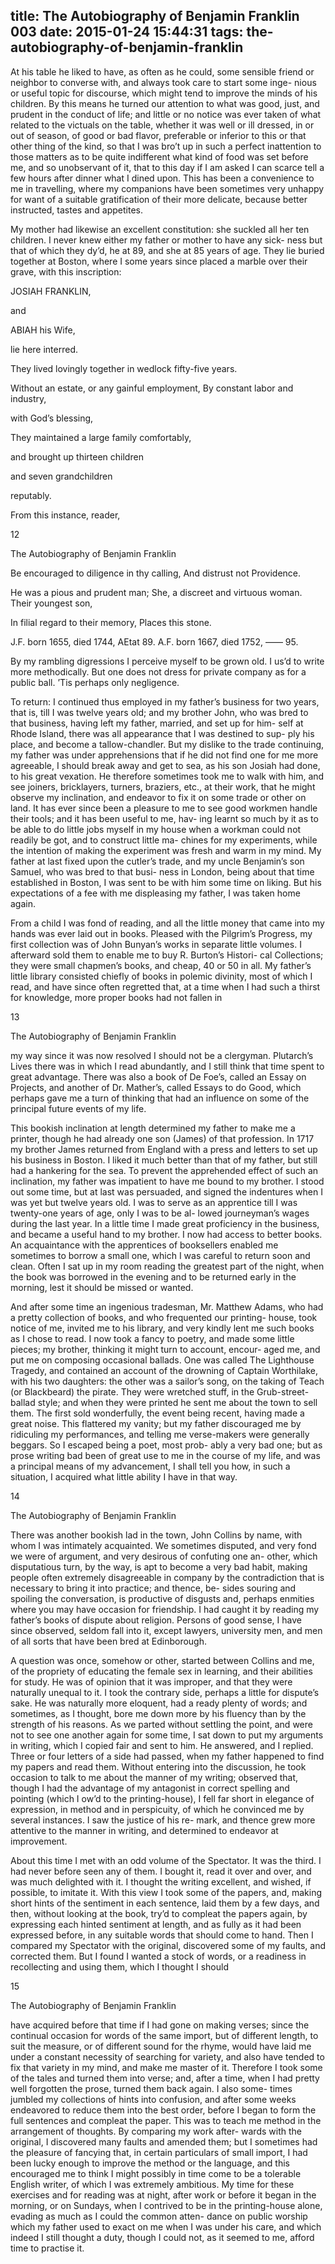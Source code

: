 title: The Autobiography of Benjamin Franklin 003
date: 2015-01-24 15:44:31
tags: the-autobiography-of-benjamin-franklin
---

At his table he liked to have, as often as he could, some sensible friend or neighbor to converse with, and always took care to start some inge- nious or useful topic for discourse, which might tend to improve the minds of his children. By this means he turned our attention to what was good, just, and prudent in the conduct of life; and little or no notice was ever taken of what related to the victuals on the table, whether it was well or ill dressed, in or out of season, of good or bad flavor, preferable or inferior to this or that other thing of the kind, so that I was bro’t up in such a perfect inattention to those matters as to be quite indifferent what kind of food was set before me, and so unobservant of it, that to this day if I am asked I can scarce tell a few hours after dinner what I dined upon. This has been a convenience to me in travelling, where my companions have been sometimes very unhappy for want of a suitable gratification of their more delicate, because better instructed, tastes and appetites.

My mother had likewise an excellent constitution: she suckled all her ten children. I never knew either my father or mother to have any sick- ness but that of which they dy’d, he at 89, and she at 85 years of age. They lie buried together at Boston, where I some years since placed a marble over their grave, with this inscription:

JOSIAH FRANKLIN,

and

ABIAH his Wife,

lie here interred.

They lived lovingly together in wedlock fifty-five years.

Without an estate, or any gainful employment, By constant labor and industry,

with God’s blessing,

They maintained a large family comfortably,

and brought up thirteen children

and seven grandchildren

reputably.

From this instance, reader,

12

The Autobiography of Benjamin Franklin

Be encouraged to diligence in thy calling, And distrust not Providence.

He was a pious and prudent man; She, a discreet and virtuous woman. Their youngest son,

In filial regard to their memory, Places this stone.

J.F. born 1655, died 1744, AEtat 89. A.F. born 1667, died 1752, —— 95.

By my rambling digressions I perceive myself to be grown old. I us’d to write more methodically. But one does not dress for private company as for a public ball. ’Tis perhaps only negligence.

To return: I continued thus employed in my father’s business for two years, that is, till I was twelve years old; and my brother John, who was bred to that business, having left my father, married, and set up for him- self at Rhode Island, there was all appearance that I was destined to sup- ply his place, and become a tallow-chandler. But my dislike to the trade continuing, my father was under apprehensions that if he did not find one for me more agreeable, I should break away and get to sea, as his son Josiah had done, to his great vexation. He therefore sometimes took me to walk with him, and see joiners, bricklayers, turners, braziers, etc., at their work, that he might observe my inclination, and endeavor to fix it on some trade or other on land. It has ever since been a pleasure to me to see good workmen handle their tools; and it has been useful to me, hav- ing learnt so much by it as to be able to do little jobs myself in my house when a workman could not readily be got, and to construct little ma- chines for my experiments, while the intention of making the experiment was fresh and warm in my mind. My father at last fixed upon the cutler’s trade, and my uncle Benjamin’s son Samuel, who was bred to that busi- ness in London, being about that time established in Boston, I was sent to be with him some time on liking. But his expectations of a fee with me displeasing my father, I was taken home again.

From a child I was fond of reading, and all the little money that came into my hands was ever laid out in books. Pleased with the Pilgrim’s Progress, my first collection was of John Bunyan’s works in separate little volumes. I afterward sold them to enable me to buy R. Burton’s Histori- cal Collections; they were small chapmen’s books, and cheap, 40 or 50 in all. My father’s little library consisted chiefly of books in polemic divinity, most of which I read, and have since often regretted that, at a time when I had such a thirst for knowledge, more proper books had not fallen in

13

The Autobiography of Benjamin Franklin

my way since it was now resolved I should not be a clergyman. Plutarch’s Lives there was in which I read abundantly, and I still think that time spent to great advantage. There was also a book of De Foe’s, called an Essay on Projects, and another of Dr. Mather’s, called Essays to do Good, which perhaps gave me a turn of thinking that had an influence on some of the principal future events of my life.

This bookish inclination at length determined my father to make me a printer, though he had already one son (James) of that profession. In 1717 my brother James returned from England with a press and letters to set up his business in Boston. I liked it much better than that of my father, but still had a hankering for the sea. To prevent the apprehended effect of such an inclination, my father was impatient to have me bound to my brother. I stood out some time, but at last was persuaded, and signed the indentures when I was yet but twelve years old. I was to serve as an apprentice till I was twenty-one years of age, only I was to be al- lowed journeyman’s wages during the last year. In a little time I made great proficiency in the business, and became a useful hand to my brother. I now had access to better books. An acquaintance with the apprentices of booksellers enabled me sometimes to borrow a small one, which I was careful to return soon and clean. Often I sat up in my room reading the greatest part of the night, when the book was borrowed in the evening and to be returned early in the morning, lest it should be missed or wanted.

And after some time an ingenious tradesman, Mr. Matthew Adams, who had a pretty collection of books, and who frequented our printing- house, took notice of me, invited me to his library, and very kindly lent me such books as I chose to read. I now took a fancy to poetry, and made some little pieces; my brother, thinking it might turn to account, encour- aged me, and put me on composing occasional ballads. One was called The Lighthouse Tragedy, and contained an account of the drowning of Captain Worthilake, with his two daughters: the other was a sailor’s song, on the taking of Teach (or Blackbeard) the pirate. They were wretched stuff, in the Grub-street-ballad style; and when they were printed he sent me about the town to sell them. The first sold wonderfully, the event being recent, having made a great noise. This flattered my vanity; but my father discouraged me by ridiculing my performances, and telling me verse-makers were generally beggars. So I escaped being a poet, most prob- ably a very bad one; but as prose writing bad been of great use to me in the course of my life, and was a principal means of my advancement, I shall tell you how, in such a situation, I acquired what little ability I have in that way.

14

The Autobiography of Benjamin Franklin

There was another bookish lad in the town, John Collins by name, with whom I was intimately acquainted. We sometimes disputed, and very fond we were of argument, and very desirous of confuting one an- other, which disputatious turn, by the way, is apt to become a very bad habit, making people often extremely disagreeable in company by the contradiction that is necessary to bring it into practice; and thence, be- sides souring and spoiling the conversation, is productive of disgusts and, perhaps enmities where you may have occasion for friendship. I had caught it by reading my father’s books of dispute about religion. Persons of good sense, I have since observed, seldom fall into it, except lawyers, university men, and men of all sorts that have been bred at Edinborough.

A question was once, somehow or other, started between Collins and me, of the propriety of educating the female sex in learning, and their abilities for study. He was of opinion that it was improper, and that they were naturally unequal to it. I took the contrary side, perhaps a little for dispute’s sake. He was naturally more eloquent, had a ready plenty of words; and sometimes, as I thought, bore me down more by his fluency than by the strength of his reasons. As we parted without settling the point, and were not to see one another again for some time, I sat down to put my arguments in writing, which I copied fair and sent to him. He answered, and I replied. Three or four letters of a side had passed, when my father happened to find my papers and read them. Without entering into the discussion, he took occasion to talk to me about the manner of my writing; observed that, though I had the advantage of my antagonist in correct spelling and pointing (which I ow’d to the printing-house), I fell far short in elegance of expression, in method and in perspicuity, of which he convinced me by several instances. I saw the justice of his re- mark, and thence grew more attentive to the manner in writing, and determined to endeavor at improvement.

About this time I met with an odd volume of the Spectator. It was the third. I had never before seen any of them. I bought it, read it over and over, and was much delighted with it. I thought the writing excellent, and wished, if possible, to imitate it. With this view I took some of the papers, and, making short hints of the sentiment in each sentence, laid them by a few days, and then, without looking at the book, try’d to compleat the papers again, by expressing each hinted sentiment at length, and as fully as it had been expressed before, in any suitable words that should come to hand. Then I compared my Spectator with the original, discovered some of my faults, and corrected them. But I found I wanted a stock of words, or a readiness in recollecting and using them, which I thought I should

15

The Autobiography of Benjamin Franklin

have acquired before that time if I had gone on making verses; since the continual occasion for words of the same import, but of different length, to suit the measure, or of different sound for the rhyme, would have laid me under a constant necessity of searching for variety, and also have tended to fix that variety in my mind, and make me master of it. Therefore I took some of the tales and turned them into verse; and, after a time, when I had pretty well forgotten the prose, turned them back again. I also some- times jumbled my collections of hints into confusion, and after some weeks endeavored to reduce them into the best order, before I began to form the full sentences and compleat the paper. This was to teach me method in the arrangement of thoughts. By comparing my work after- wards with the original, I discovered many faults and amended them; but I sometimes had the pleasure of fancying that, in certain particulars of small import, I had been lucky enough to improve the method or the language, and this encouraged me to think I might possibly in time come to be a tolerable English writer, of which I was extremely ambitious. My time for these exercises and for reading was at night, after work or before it began in the morning, or on Sundays, when I contrived to be in the printing-house alone, evading as much as I could the common atten- dance on public worship which my father used to exact on me when I was under his care, and which indeed I still thought a duty, though I could not, as it seemed to me, afford time to practise it.

